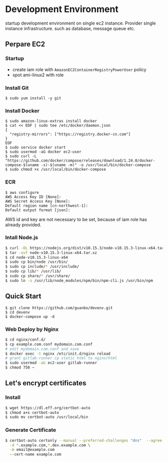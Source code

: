 # Development Environment 

startup development environment on single ec2 instance. Provider single instance infrastructure. such as database, message queue etc.

## Perpare EC2

### Startup

- create iam role with `AmazonEC2ContainerRegistryPowerUser` policy
- spot ami-linux2 with role

### Install Git
```shell
$ sudo yum install -y git
```

### Install Docker
```shell
$ sudo amazon-linux-extras install docker
$ cat << EOF | sudo tee /etc/docker/daemon.json
{
  "registry-mirrors": ["https://registry.docker-cn.com"]
}
EOF
$ sudo service docker start
$ sudo usermod -aG docker ec2-user
$ sudo curl -L "https://github.com/docker/compose/releases/download/1.24.0/docker-compose-$(uname -s)-$(uname -m)" -o /usr/local/bin/docker-compose
$ sudo chmod +x /usr/local/bin/docker-compose 
```

### ECR
```shel
$ aws configure
AWS Access Key ID [None]: 
AWS Secret Access Key [None]: 
Default region name [cn-northwest-1]: 
Default output format [json]:
```
AWS id and key are not necessary to be set, because of iam role has already provided.


### Intall Node.js

```sh
$ curl -OL https://nodejs.org/dist/v10.15.3/node-v10.15.3-linux-x64.tar.xz
$ tar -xvf node-v10.15.3-linux-x64.tar.xz
$ cd node-v10.15.3-linux-x64
$ sudo cp bin/node /usr/bin/
$ sudo cp include/* /usr/include/
$ sudo cp lib/* /usr/lib/
$ sudo cp share/* /usr/share/
$ sudo ln -s /usr/lib/node_modules/npm/bin/npm-cli.js /usr/bin/npm
```

## Quick Start

```shell
$ git clone https://github.com/guanbo/devenv.git
$ cd devenv
$ docker-compose up -d
```

### Web Deploy by Nginx

```sh
$ cd nginx/conf.d/
$ cp example.com.conf mydomain.com.conf
# edit mydomain.com.conf and save
$ docker exec -t nginx /etc/init.d/nginx reload
# grant gitlab-runner cp static html to nginx/html
$ sudo usermod -aG ec2-user gitlab-runner
$ chmod 750 ~
```

## Let's encrypt certificates

### Install

```sh
$ wget https://dl.eff.org/certbot-auto
$ chmod a+x certbot-auto
$ sudo mv certbot-auto /usr/local/bin
```

### Generate Certificate

```sh
$ certbot-auto certonly --manual --preferred-challenges "dns"  --agree-tos --no-bootstrap \
  -d *.example.com,*.dev.example.com \
  -m email@example.com
  --cert-name example.com
```
